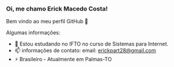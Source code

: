 ### Oi, me chamo Erick Macedo Costa!
Bem vindo ao meu perfil GitHub 👋


Algumas informações:
- 🌱 Estou estudando no IFTO no curso de Sistemas para Internet.
- 📫 informações de contato: email: erickpart28@gmail.com 
- ⚡ Brasileiro - Atualmente em Palmas-TO
